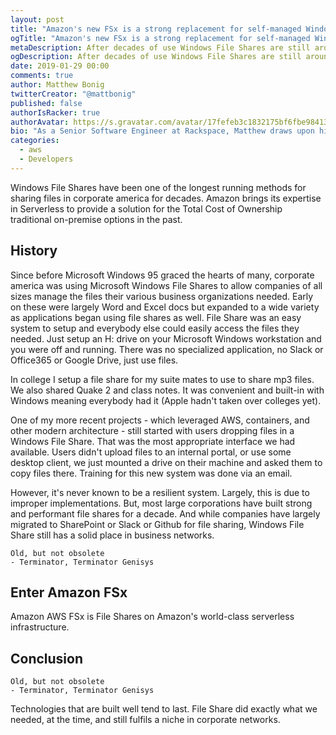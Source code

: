 ```yaml
---
layout: post
title: "Amazon's new FSx is a strong replacement for self-managed Windows File Shares"
ogTitle: "Amazon's new FSx is a strong replacement for self-managed Windows File Shares"
metaDescription: After decades of use Windows File Shares are still around and being leveraged daily by corporate networks for sharing files. Now Amazon offers a managed serverless solution to reduce TCO for customers.
ogDescription: After decades of use Windows File Shares are still around and being leveraged daily by corporate networks for sharing files. Now Amazon offers a managed serverless solution to reduce TCO for customers.
date: 2019-01-29 00:00
comments: true
author: Matthew Bonig
twitterCreator: "@mattbonig"
published: false
authorIsRacker: true
authorAvatar: https://s.gravatar.com/avatar/17fefeb3c1832175bf6fbe9841368292?s=128
bio: "As a Senior Software Engineer at Rackspace, Matthew draws upon his 15 years of web application development experience to help architect highly-available, fault-tolerant, scalable, and secure AWS environments composed of a wide range of services in the AWS portfolio, including Compute, Storage, Database, Networking, Developer Tools, and more. He is an AWS certified Solutions Architect. His hobbies include hiking the foothills of Colorado and walks with his wife and dogs."
categories:
  - aws
  - Developers
---
```


Windows File Shares have been one of the longest running methods for sharing files in corporate america for decades. Amazon brings its expertise in Serverless to provide a solution for the Total Cost of Ownership traditional on-premise options in the past.

## History

Since before Microsoft Windows 95 graced the hearts of many, corporate america was using Microsoft Windows File Shares to allow companies of all sizes manage the files their various business organizations needed. Early on these were largely Word and Excel docs but expanded to a wide variety as applications began using file shares as well. File Share was an easy system to setup and everybody else could easily access the files they needed. Just setup an H: drive on your Microsoft Windows workstation and you were off and running. There was no specialized application, no Slack or Office365 or Google Drive, just use files.

In college I setup a file share for my suite mates to use to share mp3 files. We also shared Quake 2 and class notes. It was convenient and built-in with Windows meaning everybody had it (Apple hadn't taken over colleges yet).

One of my more recent projects - which leveraged AWS, containers, and other modern architecture - still started with users dropping files in a Windows File Share. That was the most appropriate interface we had available. Users didn't upload files to an internal portal, or use some desktop client, we just mounted a drive on their machine and asked them to copy files there. Training for this new system was done via an email. 

However, it's never known to be a resilient system. Largely, this is due to improper implementations. But, most large corporations have built strong and performant file shares for a decade. And while companies have largely migrated to SharePoint or Slack or Github for file sharing, Windows File Share still has a solid place in business networks.

```arnold
Old, but not obsolete
- Terminator, Terminator Genisys
```

## Enter Amazon FSx

Amazon AWS FSx is File Shares on Amazon's world-class serverless infrastructure.













## Conclusion

```arnold
Old, but not obsolete
- Terminator, Terminator Genisys
```

Technologies that are built well tend to last. File Share did exactly what we needed, at the time, and still fulfils a niche in corporate networks.
